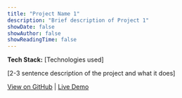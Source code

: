 ```yaml
---
title: "Project Name 1"
description: "Brief description of Project 1"
showDate: false
showAuthor: false
showReadingTime: false
---
```


**Tech Stack:** [Technologies used]

[2-3 sentence description of the project and what it does]

[View on GitHub](#) | [Live Demo](#)